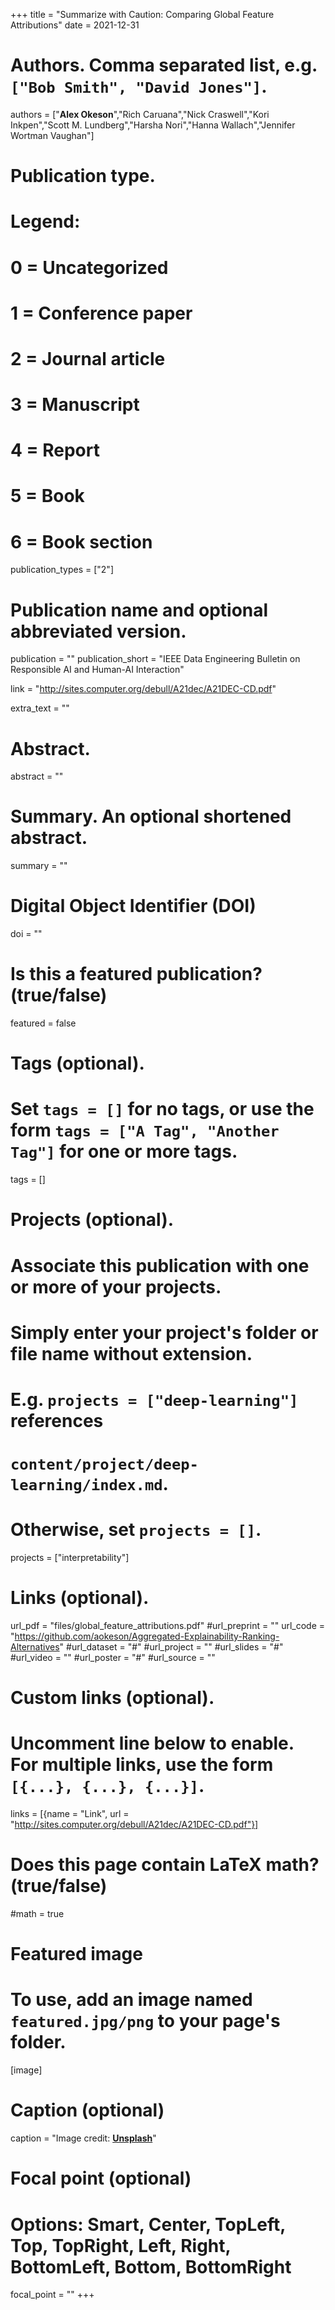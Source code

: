 +++
title = "Summarize with Caution: Comparing Global Feature Attributions"
date = 2021-12-31

# Authors. Comma separated list, e.g. `["Bob Smith", "David Jones"]`.
authors = ["**Alex Okeson**","Rich Caruana","Nick Craswell","Kori Inkpen","Scott M. Lundberg","Harsha Nori","Hanna Wallach","Jennifer Wortman Vaughan"]



# Publication type.
# Legend:
# 0 = Uncategorized
# 1 = Conference paper
# 2 = Journal article
# 3 = Manuscript
# 4 = Report
# 5 = Book
# 6 = Book section
publication_types = ["2"]

# Publication name and optional abbreviated version.
publication = ""
publication_short = "IEEE Data Engineering Bulletin on Responsible AI and Human-AI Interaction"

link = "http://sites.computer.org/debull/A21dec/A21DEC-CD.pdf"

extra_text = ""

# Abstract.
abstract = ""

# Summary. An optional shortened abstract.
summary = ""

# Digital Object Identifier (DOI)
doi = ""

# Is this a featured publication? (true/false)
featured = false

# Tags (optional).
#   Set `tags = []` for no tags, or use the form `tags = ["A Tag", "Another Tag"]` for one or more tags.
tags = []

# Projects (optional).
#   Associate this publication with one or more of your projects.
#   Simply enter your project's folder or file name without extension.
#   E.g. `projects = ["deep-learning"]` references 
#   `content/project/deep-learning/index.md`.
#   Otherwise, set `projects = []`.
projects = ["interpretability"]

# Links (optional).
url_pdf = "files/global_feature_attributions.pdf"
#url_preprint = ""
url_code = "https://github.com/aokeson/Aggregated-Explainability-Ranking-Alternatives"
#url_dataset = "#"
#url_project = ""
#url_slides = "#"
#url_video = ""
#url_poster = "#"
#url_source = ""

# Custom links (optional).
#   Uncomment line below to enable. For multiple links, use the form `[{...}, {...}, {...}]`.
links = [{name = "Link", url = "http://sites.computer.org/debull/A21dec/A21DEC-CD.pdf"}]

# Does this page contain LaTeX math? (true/false)
#math = true

# Featured image
# To use, add an image named `featured.jpg/png` to your page's folder. 
[image]
  # Caption (optional)
  caption = "Image credit: [**Unsplash**](https://unsplash.com/photos/pLCdAaMFLTE)"

  # Focal point (optional)
  # Options: Smart, Center, TopLeft, Top, TopRight, Left, Right, BottomLeft, Bottom, BottomRight
  focal_point = ""
+++